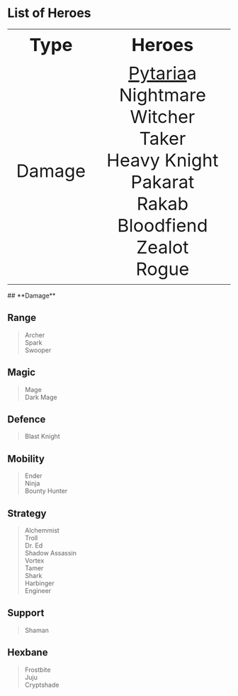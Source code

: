 # List of Heroes
<table style="width: 100%">
    <tr>
        <th style="text-align: center;font-size: 40px">Type</th>
        <th style="text-align: center;font-size: 40px">Heroes</th>
    </tr>
    <tr>
        <td style="text-align: center;font-size: 40px">Damage</td>
        <td style="text-align: center;font-size: 40px">
            <a href="Damage/Pytaria.md">Pytaria</a>a
            <br>Nightmare
            <br>Witcher
            <br>Taker
            <br>Heavy Knight
            <br>Pakarat Rakab
            <br>Bloodfiend
            <br>Zealot
            <br>Rogue
        </td>
    </tr>
</table>
## **Damage**

>

## Range

>Archer
<br>Spark
<br>Swooper

## Magic

>Mage
<br>Dark Mage

## Defence

>Blast Knight

## Mobility

>Ender
<br>Ninja
<br>Bounty Hunter

## Strategy

>Alchemmist
<br>Troll
<br>Dr. Ed
<br>Shadow Assassin
<br>Vortex
<br>Tamer
<br>Shark
<br>Harbinger
<br>Engineer

## Support

>Shaman

## Hexbane

>Frostbite
<br>Juju
<br>Cryptshade
